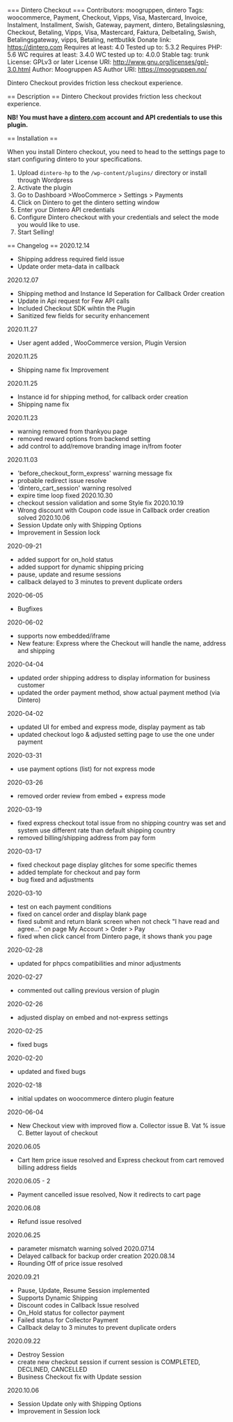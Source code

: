 === Dintero Checkout ===
Contributors: moogruppen, dintero
Tags: woocommerce, Payment, Checkout, Vipps, Visa, Mastercard, Invoice, Instalment, Installment, Swish, Gateway, payment, dintero, Betalingsløsning, Checkout, Betaling, Vipps, Visa, Mastercard, Faktura, Delbetaling, Swish, Betalingsgateway, vipps, Betaling, nettbutikk
Donate link: https://dintero.com
Requires at least: 4.0
Tested up to: 5.3.2
Requires PHP: 5.6
WC requires at least: 3.4.0
WC tested up to: 4.0.0
Stable tag: trunk
License: GPLv3 or later
License URI: http://www.gnu.org/licenses/gpl-3.0.html
Author: Moogruppen AS
Author URI: https://moogruppen.no/

Dintero Checkout provides friction less checkout experience.

== Description ==
Dintero Checkout provides friction less checkout experience.

**NB! You must have a [dintero.com](https://www.dintero.com) account and API credentials to use this plugin.**


== Installation ==

When you install Dintero checkout, you need to head to the settings page to start configuring dintero to your specifications.

1. Upload `dintero-hp` to the `/wp-content/plugins/` directory or install through Wordpress
2. Activate the plugin
3. Go to Dashboard >WooCommerce > Settings > Payments
4. Click on Dintero to get the dintero setting window
4. Enter your Dintero API credentials
5. Configure Dintero checkout with your credentials and select the mode you would like to use.
6. Start Selling!

== Changelog ==
2020.12.14

  * Shipping address required field issue
  * Update order meta-data in callback

2020.12.07
  * Shipping method and Instance Id Seperation for Callback Order creation
  * Update in Api request for Few API calls
  * Included Checkout SDK wihtin the Plugin 
  * Sanitized few fields for security enhancement

2020.11.27
  * User agent added , WooCommerce version, Plugin Version

2020.11.25
  * Shipping name fix Improvement

2020.11.25
  * Instance id for shipping method, for callback order creation 
  * Shipping name fix
  
2020.11.23
   * warning removed from thankyou page
   * removed reward options from backend setting
   * add control to add/remove branding image in/from footer

2020.11.03
   * 'before_checkout_form_express' warning message fix
   * probable redirect issue resolve
   * 'dintero_cart_session' warning resolved 
   * expire time loop fixed
2020.10.30
  * checkout session validation and some Style fix
2020.10.19
  * Wrong discount with Coupon code issue in Callback order creation solved
2020.10.06
  * Session Update only with Shipping Options
  * Improvement in Session lock

2020-09-21

* added support for on_hold status 
* added support for dynamic shipping pricing
* pause, update and resume sessions
* callback delayed to 3 minutes to prevent duplicate orders

2020-06-05

 * Bugfixes

2020-06-02

 * supports now embedded/iframe
 * New feature: Express where the Checkout will handle the name, address and shipping

2020-04-04

 * updated order shipping address to display information for business customer
 * updated the order payment method, show actual payment method (via Dintero)


2020-04-02

 * updated UI for embed and express mode, display payment as tab
 * updated checkout logo & adjusted setting page to use the one under payment


2020-03-31

 * use payment options (list) for not express mode


2020-03-26

 * removed order review from embed + express mode


2020-03-19

 * fixed express checkout total issue from no shipping country was set and system use different rate than default shipping country
 * removed billing/shipping address from pay form


2020-03-17

 * fixed checkout page display glitches for some specific themes
 * added template for checkout and pay form
 * bug fixed and adjustments


2020-03-10

 * test on each payment conditions
 * fixed on cancel order and display blank page
 * fixed submit and return blank screen when not check "I have read and agree..." on page My Account > Order > Pay
 * fixed when click cancel from Dintero page, it shows thank you page


2020-02-28

 * updated for phpcs compatibilities and minor adjustments

2020-02-27

 * commented out calling previous version of plugin

2020-02-26

 * adjusted display on embed and not-express settings

2020-02-25

 * fixed bugs

2020-02-20

 * updated and fixed bugs

2020-02-18

 * initial updates on woocommerce dintero plugin feature

2020-06-04
 * New Checkout view with improved flow
    a. Collector issue
    B. Vat % issue
    C. Better layout of checkout

2020.06.05
 * Cart Item price issue resolved and Express checkout from cart removed billing address fields

2020.06.05 - 2
 * Payment cancelled issue resolved, Now it redirects to cart page

2020.06.08
 * Refund issue resolved

2020.06.25
 * parameter mismatch warning solved
2020.07.14
  * Delayed callback for backup order creation 
2020.08.14
  * Rounding Off of price issue resolved 

2020.09.21
  * Pause, Update, Resume Session implemented
  * Supports Dynamic Shipping 
  * Discount codes in Callback Issue resolved
  * On_Hold status for collector payment
  * Failed status for Collector Payment
  * Callback delay to 3 minutes to prevent duplicate orders


2020.09.22
  * Destroy Session 
  * create new checkout session if current session is COMPLETED, DECLINED, CANCELLED
  * Business Checkout fix with Update session
  
2020.10.06
  * Session Update only with Shipping Options
  * Improvement in Session lock
  

